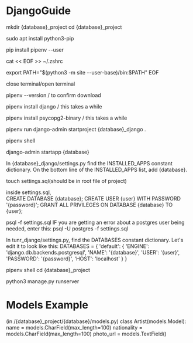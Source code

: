# DjangoGuide

mkdir {database}_project
cd {database}_project

sudo apt install python3-pip

pip install pipenv --user

cat << EOF >> ~/.zshrc

export PATH="$(python3 -m site --user-base)/bin:\$PATH"
EOF

close terminal/open terminal

pipenv --version / to confirm download

pipenv install django / this takes a while

pipenv install psycopg2-binary / this takes a while

pipenv run django-admin startproject {database}_django .

pipenv shell

 django-admin startapp {database}

 In {database}_django/settings.py find the INSTALLED_APPS constant dictionary. On the bottom line of the INSTALLED_APPS list, add {database}. 

 touch settings.sql(should be in root file of project)

 inside settings.sql,    
    CREATE DATABASE {database};
    CREATE USER {user} WITH PASSWORD '{password}';
    GRANT ALL PRIVILEGES ON DATABASE {database} TO {user};

 psql -f settings.sql
    IF you are getting an error about a postgres user being needed, enter this:
        psql -U postgres -f settings.sql

In tunr_django/settings.py, find the DATABASES constant dictionary. Let's edit it to look like this:
    DATABASES = {
    'default': {
        'ENGINE': 'django.db.backends.postgresql',
        'NAME': '{database}',
        'USER': '{user}',
        'PASSWORD': '{password}',
        'HOST': 'localhost'
    }
}

pipenv shell
cd {database}_project

python3 manage.py runserver

# Models Example

(in /{database}_project/{database}/models.py)
class Artist(models.Model):
    name = models.CharField(max_length=100)
    nationality = models.CharField(max_length=100)
    photo_url = models.TextField()



